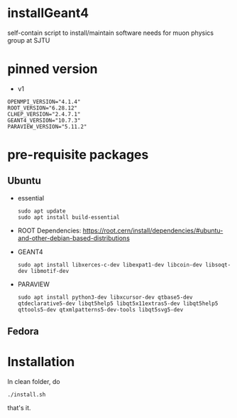 # installGeant4

self-contain script to install/maintain software needs for muon physics group at SJTU

# pinned version

 - v1
 ```
 OPENMPI_VERSION="4.1.4"
 ROOT_VERSION="6.28.12"
 CLHEP_VERSION="2.4.7.1"
 GEANT4_VERSION="10.7.3"
 PARAVIEW_VERSION="5.11.2"
 ```

# pre-requisite packages

## Ubuntu

 - essential
   ```
   sudo apt update
   sudo apt install build-essential
   ```
   
 - ROOT
   Dependencies: https://root.cern/install/dependencies/#ubuntu-and-other-debian-based-distributions
   
 - GEANT4
   ```
   sudo apt install libxerces-c-dev libexpat1-dev libcoin-dev libsoqt-dev libmotif-dev
   ```

 - PARAVIEW
   ```
   sudo apt install python3-dev libxcursor-dev qtbase5-dev qtdeclarative5-dev libqt5help5 libqt5x11extras5-dev libqt5help5 qttools5-dev qtxmlpatterns5-dev-tools libqt5svg5-dev
   ```

## Fedora

# Installation

In clean folder, do

```
./install.sh
```

that's it.
